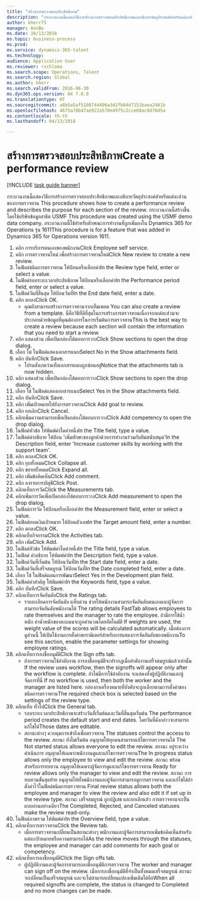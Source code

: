```yaml
--- 
title: "สร้างการตรวจสอบประสิทธิภาพ"
description: "กระบวนงานนี้แสดงวิธีการสร้างการตรวจสอบประสิทธิภาพและอธิบายวัตถุประสงค์สำหรับแต่ละส่วนของการตรวจทาน "
author: kherr75
manager: AnnBe
ms.date: 10/13/2016
ms.topic: business-process
ms.prod: 
ms.service: dynamics-365-talent
ms.technology: 
audience: Application User
ms.reviewer: rschloma
ms.search.scope: Operations, Talent
ms.search.region: Global
ms.author: kherr
ms.search.validFrom: 2016-06-30
ms.dyn365.ops.version: AX 7.0.0
ms.translationtype: HT
ms.sourcegitcommit: a8b5a5af5108744406a3d2fb84d7151baea2481b
ms.openlocfilehash: 4675a78b47ae922a570e4975c2cce68ac0d76d5a
ms.contentlocale: th-th
ms.lasthandoff: 04/13/2018

---
```

# <a name="create-a-performance-review"></a><span data-ttu-id="974fc-103">สร้างการตรวจสอบประสิทธิภาพ</span><span class="sxs-lookup"><span data-stu-id="974fc-103">Create a performance review</span></span>

[!INCLUDE [task guide banner](../../includes/task-guide-banner.md)]

<span data-ttu-id="974fc-104">กระบวนงานนี้แสดงวิธีการสร้างการตรวจสอบประสิทธิภาพและอธิบายวัตถุประสงค์สำหรับแต่ละส่วนของการตรวจทาน </span><span class="sxs-lookup"><span data-stu-id="974fc-104">This procedure shows how to create a performance review and describes the purpose for each section of the review.</span></span> <span data-ttu-id="974fc-105">กระบวนงานนี้สร้างขึ้นโดยใช้บริษัทข้อมูลสาธิต USMF </span><span class="sxs-lookup"><span data-stu-id="974fc-105">This procedure was created using the USMF demo data company.</span></span> <span data-ttu-id="974fc-106">กระบวนงานนี้ใช้สำหรับลักษณะการทำงานที่ถูกเพิ่มลงใน Dynamics 365 for Operations รุ่น 1611</span><span class="sxs-lookup"><span data-stu-id="974fc-106">This procedure is for a feature that was added in Dynamics 365 for Operations version 1611.</span></span>

1. <span data-ttu-id="974fc-107">คลิก การบริการตนเองของพนักงาน</span><span class="sxs-lookup"><span data-stu-id="974fc-107">Click Employee self service.</span></span>
2. <span data-ttu-id="974fc-108">คลิก การตรวจทานใหม่ เพื่อสร้างการตรวจทานใหม่</span><span class="sxs-lookup"><span data-stu-id="974fc-108">Click New review to create a new review.</span></span>
3. <span data-ttu-id="974fc-109">ในฟิลด์ชนิดการตรวจทาน ให้ป้อนหรือเลือกค่า</span><span class="sxs-lookup"><span data-stu-id="974fc-109">In the Review type field, enter or select a value.</span></span>
4. <span data-ttu-id="974fc-110">ในฟิลด์รอบระยะเวลาประสิทธิภาพ ให้ป้อนหรือเลือกค่า</span><span class="sxs-lookup"><span data-stu-id="974fc-110">In the Performance period field, enter or select a value.</span></span>
5. <span data-ttu-id="974fc-111">ในฟิลด์วันที่สิ้นสุด ให้ป้อนวันที่</span><span class="sxs-lookup"><span data-stu-id="974fc-111">In the End date field, enter a date.</span></span>
6. <span data-ttu-id="974fc-112">คลิก ตกลง</span><span class="sxs-lookup"><span data-stu-id="974fc-112">Click OK.</span></span>
    * <span data-ttu-id="974fc-113">คุณยังสามารถสร้างการตรวจทานจากเท็มเพลต </span><span class="sxs-lookup"><span data-stu-id="974fc-113">You can also create a review from a template.</span></span> <span data-ttu-id="974fc-114">นี่คือวิธีที่ดีที่สุดในการสร้างการตรวจทานเนื่องจากแต่ละส่วนจะประกอบด้วยข้อมูลที่คุณต้องการในการเริ่มต้นการตรวจทาน</span><span class="sxs-lookup"><span data-stu-id="974fc-114">This is the best way to create a review because each section will contain the information that you need to start a review.</span></span>  
7. <span data-ttu-id="974fc-115">คลิก แสดงส่วน เพื่อเปิดกล่องโต้ตอบการวาง</span><span class="sxs-lookup"><span data-stu-id="974fc-115">Click Show sections to open the drop dialog.</span></span>
8. <span data-ttu-id="974fc-116">เลือก ไม่ ในฟิลด์แสดงเอกสารแนบ</span><span class="sxs-lookup"><span data-stu-id="974fc-116">Select No in the Show attachments field.</span></span>
9. <span data-ttu-id="974fc-117">คลิก บันทึก</span><span class="sxs-lookup"><span data-stu-id="974fc-117">Click Save.</span></span>
    * <span data-ttu-id="974fc-118">โปรดสังเกตว่าแท็บเอกสารแนบถูกซ่อนอยู่</span><span class="sxs-lookup"><span data-stu-id="974fc-118">Notice that the attachments tab is now hidden.</span></span>  
10. <span data-ttu-id="974fc-119">คลิก แสดงส่วน เพื่อเปิดกล่องโต้ตอบการวาง</span><span class="sxs-lookup"><span data-stu-id="974fc-119">Click Show sections to open the drop dialog.</span></span>
11. <span data-ttu-id="974fc-120">เลือก ใช่ ในฟิลด์แสดงเอกสารแนบ</span><span class="sxs-lookup"><span data-stu-id="974fc-120">Select Yes in the Show attachments field.</span></span>
12. <span data-ttu-id="974fc-121">คลิก บันทึก</span><span class="sxs-lookup"><span data-stu-id="974fc-121">Click Save.</span></span>
13. <span data-ttu-id="974fc-122">คลิก เพิ่มเป้าหมายไปยังการตรวจทาน</span><span class="sxs-lookup"><span data-stu-id="974fc-122">Click Add goal to review.</span></span>
14. <span data-ttu-id="974fc-123">คลิก ยกเลิก</span><span class="sxs-lookup"><span data-stu-id="974fc-123">Click Cancel.</span></span>
15. <span data-ttu-id="974fc-124">คลิกเพิ่มความสามารถเพื่อเปิดกล่องโต้ตอบการวาง</span><span class="sxs-lookup"><span data-stu-id="974fc-124">Click Add competency to open the drop dialog.</span></span>
16. <span data-ttu-id="974fc-125">ในฟิลด์หัวข้อ ให้พิมพ์ค่าใดค่าหนึ่ง</span><span class="sxs-lookup"><span data-stu-id="974fc-125">In the Title field, type a value.</span></span>
17. <span data-ttu-id="974fc-126">ในฟิลด์คำอธิบาย ให้ป้อน 'เพิ่มทักษะของลูกค้าด้วยการทำงานร่วมกับทีมสนับสนุน'</span><span class="sxs-lookup"><span data-stu-id="974fc-126">In the Description field, enter 'Increase customer skills by working with the support team'.</span></span>
18. <span data-ttu-id="974fc-127">คลิก ตกลง</span><span class="sxs-lookup"><span data-stu-id="974fc-127">Click OK.</span></span>
19. <span data-ttu-id="974fc-128">คลิก ยุบทั้งหมด</span><span class="sxs-lookup"><span data-stu-id="974fc-128">Click Collapse all.</span></span>
20. <span data-ttu-id="974fc-129">คลิก ขยายทั้งหมด</span><span class="sxs-lookup"><span data-stu-id="974fc-129">Click Expand all.</span></span>
21. <span data-ttu-id="974fc-130">คลิก เพิ่มข้อคิดเห็น</span><span class="sxs-lookup"><span data-stu-id="974fc-130">Click Add comment.</span></span>
22. <span data-ttu-id="974fc-131">คลิก ลงรายการบัญชี</span><span class="sxs-lookup"><span data-stu-id="974fc-131">Click Post.</span></span>
23. <span data-ttu-id="974fc-132">คลิกแท็บการวัด</span><span class="sxs-lookup"><span data-stu-id="974fc-132">Click the Measurements tab.</span></span>
24. <span data-ttu-id="974fc-133">คลิกเพิ่มการวัดเพื่อเปิดกล่องโต้ตอบการวาง</span><span class="sxs-lookup"><span data-stu-id="974fc-133">Click Add measurement to open the drop dialog.</span></span>
25. <span data-ttu-id="974fc-134">ในฟิลด์การวัด ให้ป้อนหรือเลือกค่า</span><span class="sxs-lookup"><span data-stu-id="974fc-134">In the Measurement field, enter or select a value.</span></span>
26. <span data-ttu-id="974fc-135">ในฟิลด์ยอดเงินเป้าหมาย ให้ป้อนตัวเลข</span><span class="sxs-lookup"><span data-stu-id="974fc-135">In the Target amount field, enter a number.</span></span>
27. <span data-ttu-id="974fc-136">คลิก ตกลง</span><span class="sxs-lookup"><span data-stu-id="974fc-136">Click OK.</span></span>
28. <span data-ttu-id="974fc-137">คลิกแท็บกิจกรรม</span><span class="sxs-lookup"><span data-stu-id="974fc-137">Click the Activities tab.</span></span>
29. <span data-ttu-id="974fc-138">คลิก เพิ่ม</span><span class="sxs-lookup"><span data-stu-id="974fc-138">Click Add.</span></span>
30. <span data-ttu-id="974fc-139">ในฟิลด์หัวข้อ ให้พิมพ์ค่าใดค่าหนึ่ง</span><span class="sxs-lookup"><span data-stu-id="974fc-139">In the Title field, type a value.</span></span>
31. <span data-ttu-id="974fc-140">ในฟิลด์ คำอธิบาย ให้พิมพ์ค่า</span><span class="sxs-lookup"><span data-stu-id="974fc-140">In the Description field, type a value.</span></span>
32. <span data-ttu-id="974fc-141">ในฟิลด์วันที่เริ่มต้น ให้ป้อนวันที่</span><span class="sxs-lookup"><span data-stu-id="974fc-141">In the Start date field, enter a date.</span></span>
33. <span data-ttu-id="974fc-142">ในฟิลด์วันที่เสร็จสมบูรณ์ ให้ป้อนวันที่</span><span class="sxs-lookup"><span data-stu-id="974fc-142">In the Date completed field, enter a date.</span></span>
34. <span data-ttu-id="974fc-143">เลือก ใช่ ในฟิลด์แผนการพัฒนา</span><span class="sxs-lookup"><span data-stu-id="974fc-143">Select Yes in the Development plan field.</span></span>
35. <span data-ttu-id="974fc-144">ในฟิลด์คำสำคัญ ให้พิมพ์ค่า</span><span class="sxs-lookup"><span data-stu-id="974fc-144">In the Keywords field, type a value.</span></span>
36. <span data-ttu-id="974fc-145">คลิก บันทึก</span><span class="sxs-lookup"><span data-stu-id="974fc-145">Click Save.</span></span>
37. <span data-ttu-id="974fc-146">คลิกแท็บการจัดอันดับ</span><span class="sxs-lookup"><span data-stu-id="974fc-146">Click the Ratings tab.</span></span>
    * <span data-ttu-id="974fc-147">รายละเอียดการจัดอันดับ แท็บด่วน ช่วยให้พนักงานสามารถจัดอันดับตนเองและผู้จัดการสามารถจัดอันดับพนักงานได้ </span><span class="sxs-lookup"><span data-stu-id="974fc-147">The rating details FastTab allows employees to rate themselves and the manager to rate the employee.</span></span> <span data-ttu-id="974fc-148">ถ้ามีการใช้น้ำหนัก ค่าน้ำหนักของคะแนนจะถูกคำนวณโดยอัตโนมัติ </span><span class="sxs-lookup"><span data-stu-id="974fc-148">If weights are used, the weight value of the scores will be calculated automatically.</span></span>    <span data-ttu-id="974fc-149">เมื่อต้องการดูส่วนนี้ ให้เปิดใช้งานการตั้งค่าพารามิเตอร์สำหรับการแสดงการจัดอันดับของพนักงาน</span><span class="sxs-lookup"><span data-stu-id="974fc-149">To see this section, enable the parameter settings for showing employee ratings.</span></span>  
38. <span data-ttu-id="974fc-150">คลิกแท็บการลงชื่ออนุมัติ</span><span class="sxs-lookup"><span data-stu-id="974fc-150">Click the Sign offs tab.</span></span>
    * <span data-ttu-id="974fc-151">ถ้าการตรวจทานใช้ลำดับงาน การลงชื่ออนุมัติจะปรากฏเมื่อลำดับงานเสร็จสมบูรณ์แล้วเท่านั้น </span><span class="sxs-lookup"><span data-stu-id="974fc-151">If the review uses workflow, then the signoffs will appear only after the workflow is complete.</span></span> <span data-ttu-id="974fc-152">ถ้าไม่มีการใช้ลำดับงาน จะแสดงทั้งผู้ปฏิบัติงานและผู้จัดการที่นี่ </span><span class="sxs-lookup"><span data-stu-id="974fc-152">If no workflow is used, then both the worker and the manager are listed here.</span></span> <span data-ttu-id="974fc-153">กล่องกาเครื่องหมายที่บังคับจะถูกเลือกตามการตั้งค่าของชนิดการตรวจทาน</span><span class="sxs-lookup"><span data-stu-id="974fc-153">The required check box is selected based on the settings of the review type.</span></span>  
39. <span data-ttu-id="974fc-154">คลิกแท็บ ทั่วไป</span><span class="sxs-lookup"><span data-stu-id="974fc-154">Click the General tab.</span></span>
    * <span data-ttu-id="974fc-155">รอบระยะเวลาประสิทธิภาพจะสร้างวันที่เริ่มต้นและวันที่สิ้นสุดเริ่มต้น </span><span class="sxs-lookup"><span data-stu-id="974fc-155">The performance period creates the default start and end dates.</span></span> <span data-ttu-id="974fc-156">โดยวันที่ดังกล่าวจะสามารถแก้ไขได้</span><span class="sxs-lookup"><span data-stu-id="974fc-156">Those dates are editable.</span></span>  
    * <span data-ttu-id="974fc-157">สถานะต่างๆ ควบคุมการเข้าถึงเพื่อตรวจทาน </span><span class="sxs-lookup"><span data-stu-id="974fc-157">The statuses control the access to the review.</span></span> <span data-ttu-id="974fc-158">สถานะ ยังไม่เริ่มต้น อนุญาตให้ทุกคนสามารถแก้ไขการตรวจทานได้ </span><span class="sxs-lookup"><span data-stu-id="974fc-158">The Not started status allows everyone to edit the review.</span></span> <span data-ttu-id="974fc-159">สถานะ อยู่ระหว่างดำเนินการ อนุญาตให้เฉพาะพนักงานดูและแก้ไขการตรวจทาน</span><span class="sxs-lookup"><span data-stu-id="974fc-159">The In progress status allows only the employee to view and edit the review.</span></span> <span data-ttu-id="974fc-160"> สถานะ พร้อมสำหรับการทบทวน อนุญาตให้เฉพาะผู้จัดการดูและแก้ไขการตรวจทาน </span><span class="sxs-lookup"><span data-stu-id="974fc-160">Ready for review allows only the manager to view and edit the review.</span></span> <span data-ttu-id="974fc-161">สถานะ การทบทวนขั้นสุดท้าย อนุญาตให้ทั้งพนักงานและผู้จัดการสามารถดูการตรวจทาน และแก้ไขได้ถ้าตั้งค่าไว้ในฟิลด์ชนิดการตรวจทาน </span><span class="sxs-lookup"><span data-stu-id="974fc-161">Final review status allows both the employee and manager to view the review and also edit it if set up in the review type.</span></span> <span data-ttu-id="974fc-162">สถานะ เสร็จสมบูรณ์ ถูกปฏิเสธ และยกเลิกแล้ว การตรวจทานจะเป็นแบบอ่านอย่างเดียว</span><span class="sxs-lookup"><span data-stu-id="974fc-162">The Completed, Rejected, and Canceled statuses make the review read-only.</span></span>  
40. <span data-ttu-id="974fc-163">ในฟิลด์ภาพรวม ให้พิมพ์ค่า</span><span class="sxs-lookup"><span data-stu-id="974fc-163">In the Overview field, type a value.</span></span>
41. <span data-ttu-id="974fc-164">คลิกแท็บการตรวจทาน</span><span class="sxs-lookup"><span data-stu-id="974fc-164">Click the Review tab.</span></span>
    * <span data-ttu-id="974fc-165">เมื่อการตรวจทานเปลี่ยนเป็นสถานะต่างๆ พนักงานและผู้จัดการสามารถเพิ่มข้อคิดเห็นสำหรับแต่ละเป้าหมายหรือความสามารถได้</span><span class="sxs-lookup"><span data-stu-id="974fc-165">As the review moves through the statuses, the employee and manager can add comments for each goal or competency.</span></span>  
42. <span data-ttu-id="974fc-166">คลิกแท็บการลงชื่ออนุมัติ</span><span class="sxs-lookup"><span data-stu-id="974fc-166">Click the Sign offs tab.</span></span>
    * <span data-ttu-id="974fc-167">ผู้ปฏิบัติงานและผู้จัดการสามารถลงชื่ออนุมัติการตรวจทาน </span><span class="sxs-lookup"><span data-stu-id="974fc-167">The worker and manager can sign off on the review.</span></span> <span data-ttu-id="974fc-168">เมื่อการลงชื่ออนุมัติที่จำเป็นทั้งหมดเสร็จสมบูรณ์ สถานะจะเปลี่ยนเป็นเสร็จสมบูรณ์ และจะไม่สามารถเปลี่ยนแปลงเพิ่มเติมได้อีก</span><span class="sxs-lookup"><span data-stu-id="974fc-168">When all required signoffs are complete, the status is changed to Completed and no more changes can be made.</span></span>  


